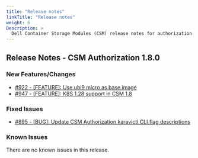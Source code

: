 ```yaml
---
title: "Release notes"
linkTitle: "Release notes"
weight: 6
Description: >
  Dell Container Storage Modules (CSM) release notes for authorization
---
```


## Release Notes - CSM Authorization 1.8.0



### New Features/Changes

- [#922 - [FEATURE]: Use ubi9 micro as base image](https://github.com/dell/csm/issues/922)
- [#947 - [FEATURE]: K8S 1.28 support in CSM 1.8](https://github.com/dell/csm/issues/947)

### Fixed Issues

- [#895 - [BUG]: Update CSM Authorization karavictl CLI flag descriptions](https://github.com/dell/csm/issues/895)

### Known Issues

There are no known issues in this release.
